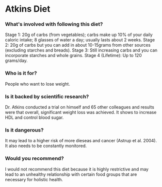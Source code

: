 # Atkins Diet
### What's involved with following this diet? 
Stage 1: 20g of carbs (from vegetables); carbs make up 10% of your daily caloric intake; 8 glasses of water a day; usually lasts about 2 weeks.
Stage 2: 20g of carbs but you can add in about 10-15grams from other sources (excluding starches and breads).
Stage 3: Still increasing carbs and you can incorporate starches and whole grains. 
Stage 4 (Lifetime): Up to 120 grams/day. 
### Who is it for? 
People who want to lose weight. 
### Is it backed by scientific research? 
Dr. Atkins conducted a trial on himself and 65 other colleagues and results were that overall, significant weight loss was achieved. It shows to increase HDL and control blood sugar. 
### Is it dangerous? 
It may lead to a higher risk of more dieseas and cancer (Astrup et al. 2004). It also needs to be constantly monitored.
### Would you recommend? 
I would not recommend this diet because it is highly restrictive and may lead to an unhealthy relationship with certain food groups that are necessary for holistic health. 